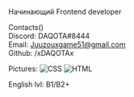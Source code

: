 Начинающий Frontend developer

Contacts()
<br>
Discord: DAQOTA#8444
<br>
Email: Juuzouxgame51@gmail.com
<br>
Github: /xDAQOTAx

Pictures: <img src="CSS.jpg" alt="CSS">
<img src="Html.jpg" alt="HTML">

English lvl: B1/B2+
